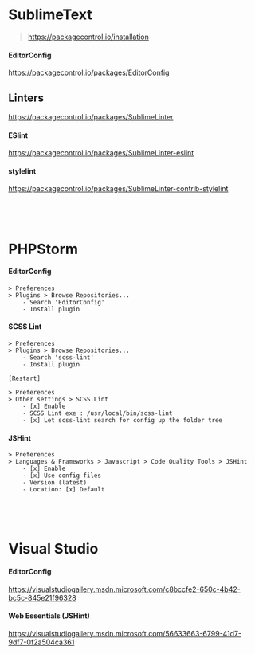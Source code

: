 # SublimeText
> https://packagecontrol.io/installation

#### EditorConfig
https://packagecontrol.io/packages/EditorConfig

## Linters
https://packagecontrol.io/packages/SublimeLinter

#### ESlint
https://packagecontrol.io/packages/SublimeLinter-eslint

#### stylelint
https://packagecontrol.io/packages/SublimeLinter-contrib-stylelint



```




```
# PHPStorm

#### EditorConfig
```
> Preferences
> Plugins > Browse Repositories...
	- Search 'EditorConfig'
	- Install plugin
```

#### SCSS Lint
```
> Preferences
> Plugins > Browse Repositories...
	- Search 'scss-lint'
	- Install plugin

[Restart]

> Preferences
> Other settings > SCSS Lint
	- [x] Enable
	- SCSS Lint exe : /usr/local/bin/scss-lint
	- [x] Let scss-lint search for config up the folder tree
```

#### JSHint
```
> Preferences
> Languages & Frameworks > Javascript > Code Quality Tools > JSHint
	- [x] Enable
	- [x] Use config files
	- Version (latest)
	- Location: [x] Default
```


```




```
# Visual Studio

#### EditorConfig
https://visualstudiogallery.msdn.microsoft.com/c8bccfe2-650c-4b42-bc5c-845e21f96328


#### Web Essentials (JSHint)
https://visualstudiogallery.msdn.microsoft.com/56633663-6799-41d7-9df7-0f2a504ca361
